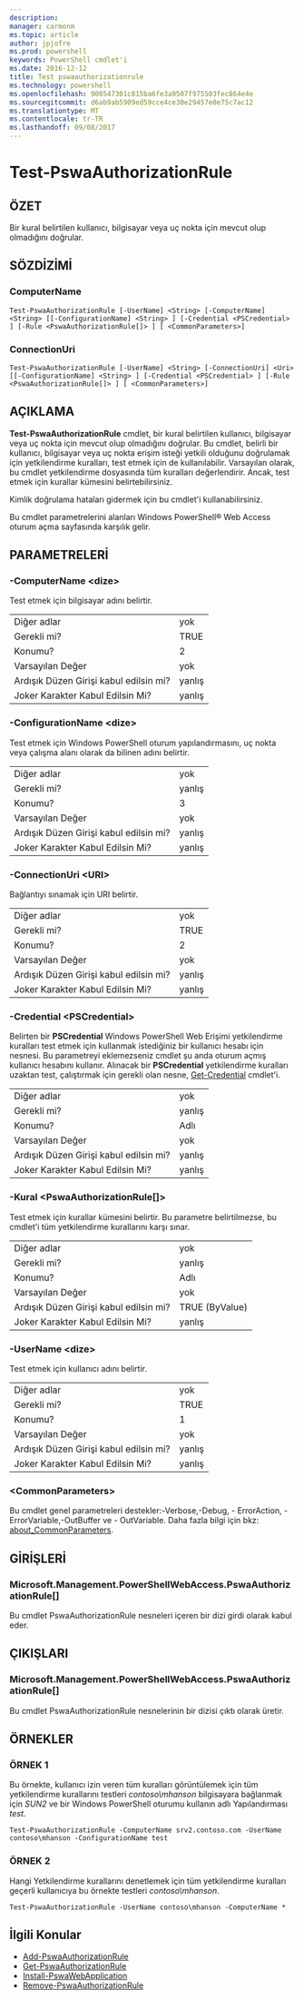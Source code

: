 ```yaml
---
description: 
manager: carmonm
ms.topic: article
author: jpjofre
ms.prod: powershell
keywords: PowerShell cmdlet'i
ms.date: 2016-12-12
title: Test pswaauthorizationrule
ms.technology: powershell
ms.openlocfilehash: 900547301c815ba6fe3a9507f975503fec864e4e
ms.sourcegitcommit: d6ab9ab5909ed59cce4ce30e29457e0e75c7ac12
ms.translationtype: MT
ms.contentlocale: tr-TR
ms.lasthandoff: 09/08/2017
---
```

# <a name="test-pswaauthorizationrule"></a>Test-PswaAuthorizationRule

## <a name="synopsis"></a>ÖZET

Bir kural belirtilen kullanıcı, bilgisayar veya uç nokta için mevcut olup olmadığını doğrular.

## <a name="syntax"></a>SÖZDİZİMİ

### <a name="computername"></a>ComputerName
```
Test-PswaAuthorizationRule [-UserName] <String> [-ComputerName] <String> [[-ConfigurationName] <String> ] [-Credential <PSCredential> ] [-Rule <PswaAuthorizationRule[]> ] [ <CommonParameters>]
```

### <a name="connectionuri"></a>ConnectionUri
```
Test-PswaAuthorizationRule [-UserName] <String> [-ConnectionUri] <Uri> [[-ConfigurationName] <String> ] [-Credential <PSCredential> ] [-Rule <PswaAuthorizationRule[]> ] [ <CommonParameters>]
```

## <a name="description"></a>AÇIKLAMA

**Test-PswaAuthorizationRule** cmdlet, bir kural belirtilen kullanıcı, bilgisayar veya uç nokta için mevcut olup olmadığını doğrular.
Bu cmdlet, belirli bir kullanıcı, bilgisayar veya uç nokta erişim isteği yetkili olduğunu doğrulamak için yetkilendirme kuralları, test etmek için de kullanılabilir.
Varsayılan olarak, bu cmdlet yetkilendirme dosyasında tüm kuralları değerlendirir.
Ancak, test etmek için kurallar kümesini belirtebilirsiniz.

Kimlik doğrulama hataları gidermek için bu cmdlet'i kullanabilirsiniz.

Bu cmdlet parametrelerini alanları Windows PowerShell® Web Access oturum açma sayfasında karşılık gelir.

## <a name="parameters"></a>PARAMETRELERİ

### <a name="-computername-ltstringgt"></a>-ComputerName &lt;dize&gt;

Test etmek için bilgisayar adını belirtir.

|||  
|-|-|
| Diğer adlar                              | yok                                 |
| Gerekli mi?                            | TRUE                                 |
| Konumu?                            | 2                                    |
| Varsayılan Değer                        | yok                                 |
| Ardışık Düzen Girişi kabul edilsin mi?               | yanlış                                |
| Joker Karakter Kabul Edilsin Mi?          | yanlış                                |

### <a name="-configurationname-ltstringgt"></a>-ConfigurationName &lt;dize&gt;

Test etmek için Windows PowerShell oturum yapılandırmasını, uç nokta veya çalışma alanı olarak da bilinen adını belirtir.

|||  
|-|-|
| Diğer adlar                              | yok                                 |
| Gerekli mi?                            | yanlış                                |
| Konumu?                            | 3                                    |
| Varsayılan Değer                        | yok                                 |
| Ardışık Düzen Girişi kabul edilsin mi?               | yanlış                                |
| Joker Karakter Kabul Edilsin Mi?          | yanlış                                |

### <a name="-connectionuri-lturigt"></a>-ConnectionUri &lt;URI&gt;

Bağlantıyı sınamak için URI belirtir.

|||  
|-|-|
| Diğer adlar                              | yok                                 |
| Gerekli mi?                            | TRUE                                 |
| Konumu?                            | 2                                    |
| Varsayılan Değer                        | yok                                 |
| Ardışık Düzen Girişi kabul edilsin mi?               | yanlış                                |
| Joker Karakter Kabul Edilsin Mi?          | yanlış                                |

### <a name="-credential-ltpscredentialgt"></a>-Credential &lt;PSCredential&gt;

Belirten bir **PSCredential** Windows PowerShell Web Erişimi yetkilendirme kuralları test etmek için kullanmak istediğiniz bir kullanıcı hesabı için nesnesi. Bu parametreyi eklemezseniz cmdlet şu anda oturum açmış kullanıcı hesabını kullanır. Alınacak bir **PSCredential** yetkilendirme kuralları uzaktan test, çalıştırmak için gerekli olan nesne, [Get-Credential](http://go.microsoft.com/fwlink/?LinkID=293936) cmdlet'i.

|||  
|-|-|
| Diğer adlar                              | yok                                 |
| Gerekli mi?                            | yanlış                                |
| Konumu?                            | Adlı                                |
| Varsayılan Değer                        | yok                                 |
| Ardışık Düzen Girişi kabul edilsin mi?               | yanlış                                |
| Joker Karakter Kabul Edilsin Mi?          | yanlış                                |

### <a name="-rule-ltpswaauthorizationrulegt"></a>-Kural &lt;PswaAuthorizationRule\[\]&gt;

Test etmek için kurallar kümesini belirtir. Bu parametre belirtilmezse, bu cmdlet'i tüm yetkilendirme kurallarını karşı sınar.

|||  
|-|-|
| Diğer adlar                              | yok                                 |
| Gerekli mi?                            | yanlış                                |
| Konumu?                            | Adlı                                |
| Varsayılan Değer                        | yok                                 |
| Ardışık Düzen Girişi kabul edilsin mi?               | TRUE (ByValue)                       |
| Joker Karakter Kabul Edilsin Mi?          | yanlış                                |

### <a name="-username-ltstringgt"></a>-UserName &lt;dize&gt;

Test etmek için kullanıcı adını belirtir.

|||  
|-|-|
| Diğer adlar                              | yok                                 |
| Gerekli mi?                            | TRUE                                 |
| Konumu?                            | 1                                    |
| Varsayılan Değer                        | yok                                 |
| Ardışık Düzen Girişi kabul edilsin mi?               | yanlış                                |
| Joker Karakter Kabul Edilsin Mi?          | yanlış                                |

### <a name="ltcommonparametersgt"></a>&lt;CommonParameters&gt;

Bu cmdlet genel parametreleri destekler:-Verbose,-Debug, - ErrorAction, - ErrorVariable,-OutBuffer ve - OutVariable.
Daha fazla bilgi için bkz: [about_CommonParameters](http://go.microsoft.com/fwlink/p/?LinkID=113216).

## <a name="inputs"></a>GİRİŞLERİ

### <a name="microsoftmanagementpowershellwebaccesspswaauthorizationrule"></a>Microsoft.Management.PowerShellWebAccess.PswaAuthorizationRule\[\]

Bu cmdlet PswaAuthorizationRule nesneleri içeren bir dizi girdi olarak kabul eder.

## <a name="outputs"></a>ÇIKIŞLARI

### <a name="microsoftmanagementpowershellwebaccesspswaauthorizationrule"></a>Microsoft.Management.PowerShellWebAccess.PswaAuthorizationRule\[\]

Bu cmdlet PswaAuthorizationRule nesnelerinin bir dizisi çıktı olarak üretir.

## <a name="examples"></a>ÖRNEKLER

### <a name="example-1"></a>ÖRNEK 1

Bu örnekte, kullanıcı izin veren tüm kuralları görüntülemek için tüm yetkilendirme kurallarını testleri *contoso\\mhanson* bilgisayara bağlanmak için *SUN2* ve bir Windows PowerShell oturumu kullanın adlı Yapılandırması *test*.

```
Test-PswaAuthorizationRule -ComputerName srv2.contoso.com -UserName contoso\mhanson -ConfigurationName test
```

### <a name="example-2"></a>ÖRNEK 2

Hangi Yetkilendirme kurallarını denetlemek için tüm yetkilendirme kuralları geçerli kullanıcıya bu örnekte testleri *contoso\\mhanson*.

```
Test-PswaAuthorizationRule -UserName contoso\mhanson -ComputerName *
```

## <a name="related-topics"></a>İlgili Konular

- [Add-PswaAuthorizationRule](add-pswaauthorizationrule.md)
- [Get-PswaAuthorizationRule](get-pswaauthorizationrule.md)
- [Install-PswaWebApplication](install-pswawebapplication.md)
- [Remove-PswaAuthorizationRule](remove-pswaauthorizationrule.md)
